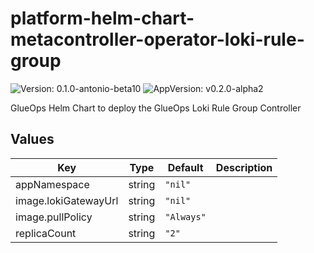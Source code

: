 # platform-helm-chart-metacontroller-operator-loki-rule-group

![Version: 0.1.0-antonio-beta10](https://img.shields.io/badge/Version-0.1.0--antonio--beta10-informational?style=flat-square) ![AppVersion: v0.2.0-alpha2](https://img.shields.io/badge/AppVersion-v0.2.0--alpha2-informational?style=flat-square)

GlueOps Helm Chart to deploy the GlueOps Loki Rule Group Controller

## Values

| Key | Type | Default | Description |
|-----|------|---------|-------------|
| appNamespace | string | `"nil"` |  |
| image.lokiGatewayUrl | string | `"nil"` |  |
| image.pullPolicy | string | `"Always"` |  |
| replicaCount | string | `"2"` |  |
